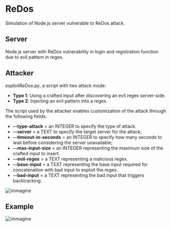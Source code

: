 # ReDos
Simulation of Node.js server vulnerable to ReDos attack.

## Server
Node.js server with ReDos vulnerability in login and registration function due to evil pattern in regex.

 ## Attacker
 *exploitReDos.py*, a script with two attack mode:
- **Type 1**: Using a crafted input after discovering an evil regex server-side.
- **Type 2**: Injecting an evil pattern into a regex.
 
The script used by the attacker enables customization of the attack through the following fields:
- **--type-attack** = an INTEGER to specify the type of attack.
- **--server** = a TEXT to specify the target server for the attack;
- **--timeout-in-seconds** = an INTEGER to specify how many seconds to wait before considering the server unavailable;
- **--max-input-size** = an INTEGER representing the maximum size of the crafted input to insert.
- **--evil-regex** = a TEXT representing a malicious regex.
- **--base-input** = a TEXT representing the base input required for concatenation with bad input to exploit the regex.
- **--bad-input** = a TEXT representing the bad input that triggers backtracking.

![immagine](https://github.com/FrancescaMurano/ReDos/assets/72566115/33352f9e-521d-48a0-9493-4ef24d6bf4c4)

## Example 

![immagine](https://github.com/FrancescaMurano/ReDos/assets/72566115/c0a7e731-f90b-4ed1-8243-f2610ae2d5a6)
